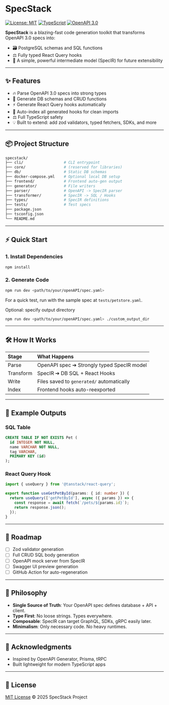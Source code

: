 # SpecStack

[![License: MIT](https://img.shields.io/badge/License-MIT-yellow.svg)](LICENSE)
[![TypeScript](https://img.shields.io/badge/Built%20With-TypeScript-3178c6.svg)](https://www.typescriptlang.org/)
[![OpenAPI 3.0](https://img.shields.io/badge/OpenAPI-3.0-6BA539.svg)](https://swagger.io/specification/)

**SpecStack** is a blazing-fast code generation toolkit that transforms OpenAPI 3.0 specs into:

- 🗃️ PostgreSQL schemas and SQL functions
- ⚖️ Fully typed React Query hooks
- 🦍 A simple, powerful intermediate model (SpecIR) for future extensibility

---

## ✨ Features

- 🔥 Parse OpenAPI 3.0 specs into strong types
- 💾 Generate DB schemas and CRUD functions
- ⚡ Generate React Query hooks automatically
- 🔹 Auto-index all generated hooks for clean imports
- ⚖️ Full TypeScript safety
- 💡 Built to extend: add zod validators, typed fetchers, SDKs, and more

---

## 📦 Project Structure

```bash
specstack/
├── cli/                  # CLI entrypoint
├── core/                 # (reserved for libraries)
├── db/                   # Static DB schemas
├── docker-compose.yml    # Optional local DB setup
├── frontend/             # Frontend auto-gen output
├── generator/            # File writers
├── parser/               # OpenAPI -> SpecIR parser
├── transformer/          # SpecIR -> SQL / Hooks
├── types/                # SpecIR definitions
├── tests/                # Test specs
├── package.json
├── tsconfig.json
└── README.md
```

---

## ⚡ Quick Start

### 1. Install Dependencies

```bash
npm install
```

### 2. Generate Code

```bash
npm run dev <path/to/your/openAPI/spec.yaml>
```
For a quick test, run with the sample spec at `tests/petstore.yaml`.

Optional: specify output directory

```bash
npm run dev <path/to/your/openAPI/spec.yaml> ./custom_output_dir
```

---

## 🛠️ How It Works

| Stage | What Happens |
|:------|:-------------|
| Parse | OpenAPI spec ➔ Strongly typed SpecIR model |
| Transform | SpecIR ➔ DB SQL + React Hooks |
| Write | Files saved to `generated/` automatically |
| Index | Frontend hooks auto-reexported |

---

## 📄 Example Outputs

### SQL Table

```sql
CREATE TABLE IF NOT EXISTS Pet (
  id INTEGER NOT NULL,
  name VARCHAR NOT NULL,
  tag VARCHAR,
  PRIMARY KEY (id)
);
```

### React Query Hook

```ts
import { useQuery } from '@tanstack/react-query';

export function useGetPetById(params: { id: number }) {
  return useQuery(['getPetById'], async ({ params }) => {
    const response = await fetch(`/pets/${params.id}`);
    return response.json();
  });
}
```

---

## 🚀 Roadmap

- [ ] Zod validator generation
- [ ] Full CRUD SQL body generation
- [ ] OpenAPI mock server from SpecIR
- [ ] Swagger UI preview generation
- [ ] GitHub Action for auto-regeneration

---

## 🧬 Philosophy

- **Single Source of Truth**: Your OpenAPI spec defines database + API + client.
- **Type First**: No loose strings. Types everywhere.
- **Composable**: SpecIR can target GraphQL, SDKs, gRPC easily later.
- **Minimalism**: Only necessary code. No heavy runtimes.

---

## 👏 Acknowledgments

- Inspired by OpenAPI Generator, Prisma, tRPC
- Built lightweight for modern TypeScript apps

---

## 📄 License

[MIT License](LICENSE) © 2025 SpecStack Project
